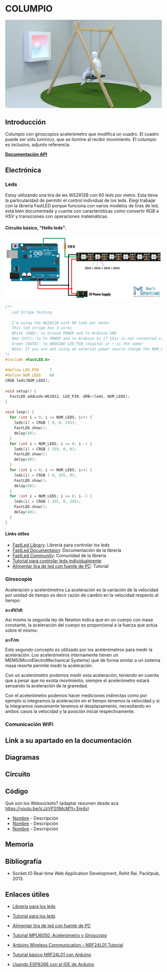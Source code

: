 # COLUMPIO

![Columpio v1](docs/render-columpio-01.jpg)

## Introducción

Columpio con giroscopios acelerómetro que modifica un cuadro.
El cuadro puede ser sólo lumínico, que se ilumine al recibir movimiento.
El columpio es inclusivo, adjunto referencia.

**[Documentación API](#nombre)**

## Electrónica

### Leds

Estoy utilizando una tira de les WS2812B con 60 leds por metro.
Esta tiene la particularidad de permitir el control individual de los leds.
Elegí trabajar con la librería FastLED porque funciona con varios modelos de tiras de led, está bien documentada y cuenta con características como convertir RGB a HSV y transiciones con operaciones matemáticas.

#### Circuito básico, "Hello leds".

![Led Circuit](docs/leds-circuit.png)

```c
/**
   Led Stripe testing

   I'm using the WS2812B with 60 leds per meter
   This led stripe has 3 wires
   White (GND): to Ground POWER and to Arduino GND
   Red (VCC): to 5v POWER and to Arduino 5v if this is not connected via USB
   Green (DATA): to ARDUINO LED_PIN (digital or ~ is the same)
   Note: If you are not using an external power source change the NUM_LEDS to less than 10.
*/
#include <FastLED.h>

#define LED_PIN     7
#define NUM_LEDS    60
CRGB leds[NUM_LEDS];

void setup() {
  FastLED.addLeds<WS2812, LED_PIN, GRB>(leds, NUM_LEDS);
}

void loop() {
  for (int i = 0; i <= NUM_LEDS; i++) {
    leds[i] = CRGB ( 0, 0, 255);
    FastLED.show();
    delay(40);
  }
  for (int i = NUM_LEDS; i >= 0; i--) {
    leds[i] = CRGB ( 255, 0, 0);
    FastLED.show();
    delay(40);
  }
  for (int i = 0; i <= NUM_LEDS; i++) {
    leds[i] = CRGB ( 0, 255, 0);
    FastLED.show();
    delay(40);
  }
  for (int i = NUM_LEDS; i >= 0; i--) {
    leds[i] = CRGB ( 255, 0, 255);
    FastLED.show();
    delay(40);
  }
}
```

#### Links útiles

- [FastLed Library](https://github.com/FastLED/FastLED): Librería para controlar los leds
- [FastLed Documentaion](https://github.com/FastLED/FastLED/wiki/Overview): Documentación de la librería
- [FastLed Community](https://github.com/FastLED/FastLED): Comunidad de la librería
- [Tutorial para controlar leds individualmente](https://howtomechatronics.com/tutorials/arduino/how-to-control-ws2812b-individually-addressable-leds-using-arduino/)
- [Alimentar tira de led con fuente de PC](https://www.youtube.com/watch?v=srJgt85cUMY): Tutorial

### Giroscopio

Aceleración y acelerómetros
La aceleración es la variación de la velocidad por unidad de tiempo es decir razón de cambio en la velocidad respecto al tiempo:

**a=dV/dt**

Así mismo la segunda ley de Newton indica que en un cuerpo con masa constante, la aceleración del cuerpo es proporcional a la fuerza que actúa sobre él mismo:

**a=F/m**

Este segundo concepto es utilizado por los acelerómetros para medir la aceleración. Los acelerómetros internamente tienen un MEMS(MicroElectroMechanical Systems) que de forma similar a un sistema masa resorte permite medir la aceleración.

Con un acelerómetro podemos medir esta aceleración, teniendo en cuenta que a pesar que no exista movimiento, siempre el acelerómetro estará sensando la aceleración de la gravedad.

Con el acelerómetro podemos hacer mediciones indirectas como por ejemplo si integramos la aceleración en el tiempo tenemos la velocidad y si la integramos nuevamente tenemos el desplazamiento, necesitando en ambos casos la velocidad y la posición inicial respectivamente.

### Comunicación WiFi

## Link a su apartado en la documentación

## Diagramas

## Circuito

## Código

Qué son los Websockets? (adaptar resumen desde acá https://youtu.be/lcJzVP20McM?t=3m4s)

- [Nombre](#examples/nombre) - Descripción
- [Nombre](#examples/nombre) - Descripción
- [Nombre](#examples/nombre) - Descripción

## Memoria

## Bibliografía

- Socket.IO Real-time Web Application Development, Rohit Rai. Packtpub, 2013.

## Enlaces útiles

- [Librería para los leds](https://github.com/FastLED/FastLED)
- [Tutorial para los leds](https://howtomechatronics.com/tutorials/arduino/how-to-control-ws2812b-individually-addressable-leds-using-arduino/)
- [Alimentar tira de led con fuente de PC](https://www.youtube.com/watch?v=srJgt85cUMY)

- [Tutorial MPU6050, Acelerómetro y Giroscopio](https://naylampmechatronics.com/blog/45_Tutorial-MPU6050-Aceler%C3%B3metro-y-Giroscopio.html)

* [Arduino Wireless Communication – NRF24L01 Tutorial](https://howtomechatronics.com/tutorials/arduino/arduino-wireless-communication-nrf24l01-tutorial/)
* [Tutorial básico NRF24L01 con Arduino](https://naylampmechatronics.com/blog/16_Tutorial-b%C3%A1sico-NRF24L01-con-Arduino.html)

* [Usando ESP8266 con el IDE de Arduino](https://naylampmechatronics.com/blog/56_usando-esp8266-con-el-ide-de-arduino.html)
